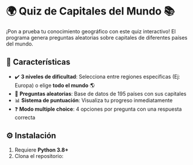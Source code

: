 # 🌍 Quiz de Capitales del Mundo 📚

¡Pon a prueba tu conocimiento geográfico con este quiz interactivo! El programa genera preguntas aleatorias sobre capitales de diferentes países del mundo.

## 🚀 Características
- ✔️ **3 niveles de dificultad**: Selecciona entre regiones específicas (Ej: Europa) o elige **todo el mundo** 🌎
- 🎯 **Preguntas aleatorias**: Base de datos de 195 países con sus capitales
- 📊 **Sistema de puntuación**: Visualiza tu progreso inmediatamente
- ❓ **Modo multiple choice**: 4 opciones por pregunta con una respuesta correcta

## ⚙️ Instalación
1. Requiere **Python 3.8+**
2. Clona el repositorio: